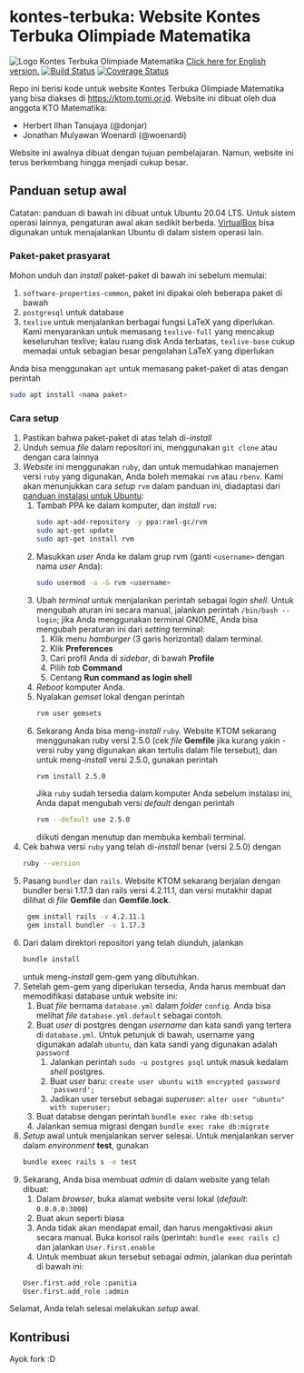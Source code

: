 # kontes-terbuka: Website Kontes Terbuka Olimpiade Matematika
![Logo Kontes Terbuka Olimpiade Matematika](https://github.com/donjar/kontes-terbuka/raw/production/app/assets/images/logo-hires.png)
[Click here for English version.](ENGLISH.md)
[![Build Status](https://travis-ci.org/donjar/kontes-terbuka.svg?branch=production)](https://travis-ci.org/donjar/kontes-terbuka)
[![Coverage Status](https://coveralls.io/repos/github/donjar/kontes-terbuka/badge.svg?branch=production)](https://coveralls.io/github/donjar/kontes-terbuka?branch=production)

Repo ini berisi kode untuk website Kontes Terbuka Olimpiade Matematika yang
bisa diakses di https://ktom.tomi.or.id. Website ini dibuat oleh dua anggota
KTO Matematika:
- Herbert Ilhan Tanujaya (@donjar)
- Jonathan Mulyawan Woenardi (@woenardi)

Website ini awalnya dibuat dengan tujuan pembelajaran. Namun, website ini terus
berkembang hingga menjadi cukup besar. 



## Panduan setup awal
Catatan: panduan di bawah ini dibuat untuk Ubuntu 20.04 LTS. Untuk sistem operasi
lainnya, pengaturan awal akan sedikit berbeda. [VirtualBox](https://www.virtualbox.org/wiki/Downloads)
bisa digunakan untuk menajalankan Ubuntu di dalam sistem operasi lain.

### Paket-paket prasyarat
Mohon unduh dan *install* paket-paket di bawah ini sebelum memulai:
1. `software-properties-common`, paket ini dipakai oleh beberapa paket di bawah
2. `postgresql` untuk database
3. `texlive` untuk menjalankan berbagai fungsi LaTeX yang diperlukan. 
   Kami menyarankan untuk memasang `texlive-full` yang mencakup keseluruhan texlive;
   kalau ruang disk Anda terbatas, `texlive-base` cukup memadai untuk sebagian besar
   pengolahan LaTeX yang diperlukan

Anda bisa menggunakan `apt` untuk memasang paket-paket di atas dengan perintah 
```bash
sudo apt install <nama paket>
```

### Cara setup
1. Pastikan bahwa paket-paket di atas telah di-*install*
2. Unduh semua *file* dalam repositori ini, menggunakan `git clone` atau dengan cara lainnya
3. *Website* ini menggunakan `ruby`, dan untuk memudahkan manajemen versi `ruby` yang digunakan,
Anda boleh memakai `rvm` atau `rbenv`. Kami akan menunjukkan cara *setup* `rvm` dalam panduan ini,
diadaptasi dari [panduan instalasi untuk Ubuntu](https://github.com/rvm/ubuntu_rvm):
   1. Tambah PPA ke dalam komputer, dan *install* `rvm`:
        ```bash
       sudo apt-add-repository -y ppa:rael-gc/rvm
       sudo apt-get update
       sudo apt-get install rvm
       ```
   2. Masukkan *user* Anda ke dalam grup rvm (ganti `<username>` dengan nama *user* Anda):
        ```bash
        sudo usermod -a -G rvm <username>
        ```
   3. Ubah *terminal* untuk menjalankan perintah sebagai *login shell*. Untuk
        mengubah aturan ini secara manual, jalankan perintah `/bin/bash --login`;
        jika Anda menggunakan terminal GNOME, Anda bisa mengubah peraturan ini dari
        *setting* terminal:
        1. Klik menu *hamburger* (3 garis horizontal) dalam terminal.
        2. Klik **Preferences**
        3. Cari profil Anda di *sidebar*, di bawah **Profile**
        4. Pilih *tab* **Command**
        5. Centang **Run command as login shell**
   4. *Reboot* komputer Anda.
   5. Nyalakan *gemset* lokal dengan perintah
        ```bash
        rvm user gemsets
        ```
   6. Sekarang Anda bisa meng-*install* `ruby`. Website KTOM sekarang menggunakan
        ruby versi 2.5.0 (cek *file* **Gemfile** jika kurang yakin - versi ruby 
        yang digunakan akan tertulis dalam file tersebut), dan untuk meng-*install* 
        versi 2.5.0, gunakan perintah
      ```bash
      rvm install 2.5.0
      ```
      Jika `ruby` sudah tersedia dalam komputer Anda sebelum instalasi ini, Anda dapat
      mengubah versi *default* dengan perintah
      ```bash
      rvm --default use 2.5.0
      ```
      diikuti dengan menutup dan membuka kembali terminal.
4. Cek bahwa versi `ruby` yang telah di-*install* benar (versi 2.5.0) dengan
    ```bash
    ruby --version
    ```
5. Pasang `bundler` dan `rails`. Website KTOM sekarang berjalan dengan
   bundler bersi 1.17.3 dan rails versi 4.2.11.1, dan versi mutakhir dapat dilihat di
   *file* **Gemfile** dan **Gemfile.lock**.
   ```bash
    gem install rails -v 4.2.11.1
    gem install bundler -v 1.17.3
    ```
6. Dari dalam direktori repositori yang telah diunduh, jalankan
    ```bash
    bundle install
    ```
   untuk meng-*install* gem-gem yang dibutuhkan.
7. Setelah gem-gem yang diperlukan tersedia, Anda harus membuat dan memodifikasi
    database untuk website ini:
    1. Buat *file* bernama `database.yml` dalam *folder* `config`. Anda bisa melihat *file*
    `database.yml.default` sebagai contoh.
    2. Buat *user* di postgres dengan *username* dan kata sandi yang tertera di `database.yml`.
    Untuk petunjuk di bawah, username yang digunakan adalah `ubuntu`, dan kata sandi yang digunakan adalah `password`
        1. Jalankan perintah `sudo -u postgres psql` untuk masuk kedalam *shell* postgres.
        2. Buat *user* baru: `create user ubuntu with encrypted password 'password';`
        3. Jadikan user tersebut sebagai *superuser*: `alter user "ubuntu" with superuser;`
    3. Buat databse dengan perintah `bundle exec rake db:setup`
    4. Jalankan semua migrasi dengan `bundle exec rake db:migrate`
8. *Setup* awal untuk menjalankan server selesai. Untuk menjalankan server dalam
*environment* **test**, gunakan
    ```bash
    bundle exeec rails s -e test
    ```
9. Sekarang, Anda bisa membuat *admin* di dalam website yang telah dibuat:
    1. Dalam *browser*, buka alamat website versi lokal (*default*: `0.0.0.0:3000`)
    2. Buat akun seperti biasa
    3. Anda tidak akan mendapat email, dan harus mengaktivasi akun secara manual.
        Buka konsol rails (perintah: `bundle exec rails c`) dan jalankan `User.first.enable`
    4. Untuk membuat akun tersebut sebagai *admin*, jalankan dua perintah di bawah ini:
    ```bash
    User.first.add_role :panitia
    User.first.add_role :admin 
    ```

Selamat, Anda telah selesai melakukan *setup* awal.

## Kontribusi
Ayok fork :D
